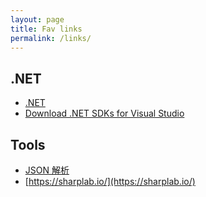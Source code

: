 ```yaml
---
layout: page
title: Fav links
permalink: /links/
---
```

## .NET

- [.NET](https://dotnet.microsoft.com/)
- [Download .NET SDKs for Visual Studio](https://dotnet.microsoft.com/download/visual-studio-sdks)

## Tools

- [JSON 解析](ttps://h5css.com/)
- [https://sharplab.io/](https://sharplab.io/)
